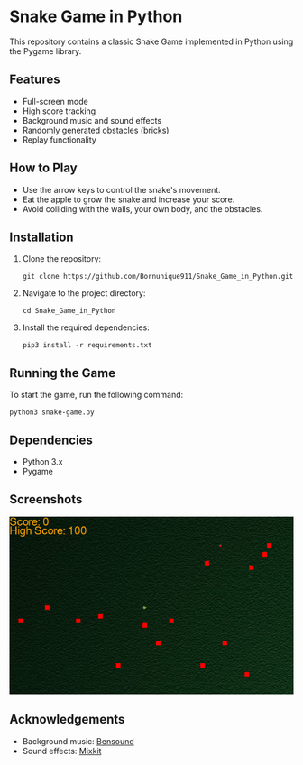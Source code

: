 # Snake Game in Python

This repository contains a classic Snake Game implemented in Python using the Pygame library.

## Features

- Full-screen mode
- High score tracking
- Background music and sound effects
- Randomly generated obstacles (bricks)
- Replay functionality

## How to Play

- Use the arrow keys to control the snake's movement.
- Eat the apple to grow the snake and increase your score.
- Avoid colliding with the walls, your own body, and the obstacles.
  
## Installation

1. Clone the repository:
   ```console
   git clone https://github.com/Bornunique911/Snake_Game_in_Python.git
   ```
2. Navigate to the project directory:
   ```console
   cd Snake_Game_in_Python
   ```
3. Install the required dependencies:
   ```console
   pip3 install -r requirements.txt
   ```

## Running the Game

To start the game, run the following command:
```console
python3 snake-game.py
```

## Dependencies

- Python 3.x
- Pygame

## Screenshots

![Game Screenshot](assets/images/screenshot.png)

## Acknowledgements

- Background music: [Bensound](https://www.bensound.com)
- Sound effects: [Mixkit](https://mixkit.co)

